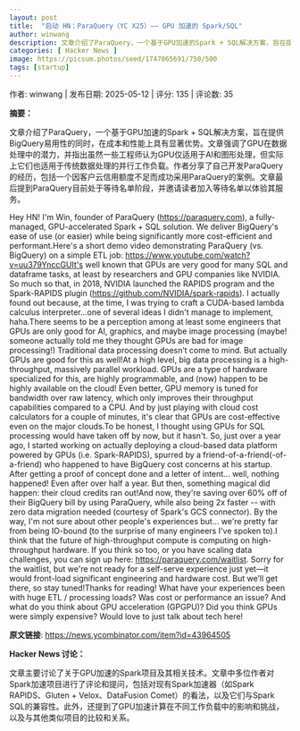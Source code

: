 ```yaml
---
layout: post
title:  "启动 HN：ParaQuery（YC X25）—— GPU 加速的 Spark/SQL"
author: winwang
description: 文章介绍了ParaQuery，一个基于GPU加速的Spark + SQL解决方案，旨在提供BigQuery易用性的同时，在成本和性能上具有显著优势。文章强调了GPU在数据处理中的潜力，并指出虽然一些工程师认为GPU仅适用于AI和图形处理，但实际上它们也适用于传统数据处理的并行工作负载。作者分享了自己开发ParaQuery的经历，包括一个因客户云信用额度不足而成功采用ParaQuery的案例。文章最后提到ParaQuery目前处于等待名单阶段，并邀请读者加入等待名单以体验其服务。
categories: [ Hacker News ]
image: https://picsum.photos/seed/1747065691/750/500
tags: [startup]
---
```


作者: winwang | 发布日期: 2025-05-12 | 评分: 135 | 评论数: 35

**摘要：**

文章介绍了ParaQuery，一个基于GPU加速的Spark + SQL解决方案，旨在提供BigQuery易用性的同时，在成本和性能上具有显著优势。文章强调了GPU在数据处理中的潜力，并指出虽然一些工程师认为GPU仅适用于AI和图形处理，但实际上它们也适用于传统数据处理的并行工作负载。作者分享了自己开发ParaQuery的经历，包括一个因客户云信用额度不足而成功采用ParaQuery的案例。文章最后提到ParaQuery目前处于等待名单阶段，并邀请读者加入等待名单以体验其服务。

Hey HN! I'm Win, founder of ParaQuery (https://paraquery.com), a fully-managed, GPU-accelerated Spark + SQL solution. We deliver BigQuery's ease of use (or easier) while being significantly more cost-efficient and performant.Here's a short demo video demonstrating ParaQuery (vs. BigQuery) on a simple ETL job: https://www.youtube.com/watch?v=uu379YnccGUIt's well known that GPUs are very good for many SQL and dataframe tasks, at least by researchers and GPU companies like NVIDIA. So much so that, in 2018, NVIDIA launched the RAPIDS program and the Spark-RAPIDS plugin (https://github.com/NVIDIA/spark-rapids). I actually found out because, at the time, I was trying to craft a CUDA-based lambda calculus interpreter…one of several ideas I didn't manage to implement, haha.There seems to be a perception among at least some engineers that GPUs are only good for AI, graphics, and maybe image processing (maybe! someone actually told me they thought GPUs are bad for image processing!) Traditional data processing doesn’t come to mind. But actually GPUs are good for this as well!At a high level, big data processing is a high-throughput, massively parallel workload. GPUs are a type of hardware specialized for this, are highly programmable, and (now) happen to be highly available on the cloud! Even better, GPU memory is tuned for bandwidth over raw latency, which only improves their throughput capabilities compared to a CPU. And by just playing with cloud cost calculators for a couple of minutes, it's clear that GPUs are cost-effective even on the major clouds.To be honest, I thought using GPUs for SQL processing would have taken off by now, but it hasn't. So, just over a year ago, I started working on actually deploying a cloud-based data platform powered by GPUs (i.e. Spark-RAPIDS), spurred by a friend-of-a-friend(-of-a-friend) who happened to have BigQuery cost concerns at his startup. After getting a proof of concept done and a letter of intent... well, nothing happened! Even after over half a year. But then, something magical did happen: their cloud credits ran out!And now, they're saving over 60% off of their BigQuery bill by using ParaQuery, while also being 2x faster -- with zero data migration needed (courtesy of Spark's GCS connector). By the way, I'm not sure about other people's experiences but... we're pretty far from being IO-bound (to the surprise of many engineers I've spoken to).I think that the future of high-throughput compute is computing on high-throughput hardware. If you think so too, or you have scaling data challenges, you can sign up here: https://paraquery.com/waitlist. Sorry for the waitlist, but we're not ready for a self-serve experience just yet—it would front-load significant engineering and hardware cost. But we’ll get there, so stay tuned!Thanks for reading! What have your experiences been with huge ETL / processing loads? Was cost or performance an issue? And what do you think about GPU acceleration (GPGPU)? Did you think GPUs were simply expensive? Would love to just talk about tech here!

**原文链接**: https://news.ycombinator.com/item?id=43964505

**Hacker News 讨论：**

文章主要讨论了关于GPU加速的Spark项目及其相关技术。文章中多位作者对Spark加速项目进行了评论和提问，包括对现有Spark加速器（如Spark RAPIDS、Gluten + Velox、DataFusion Comet）的看法，以及它们与Spark SQL的兼容性。此外，还提到了GPU加速计算在不同工作负载中的影响和挑战，以及与其他类似项目的比较和关系。

